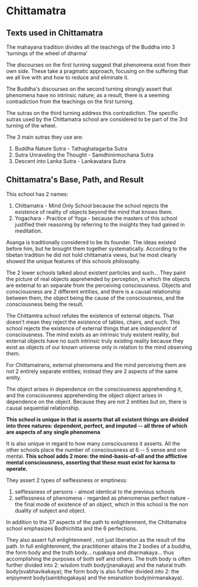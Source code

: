 # Chittamatra

## Texts used in Chittamatra

The mahayana tradition divides all the teachings of the Buddha into 3 'turnings of the wheel of dharma'

The discourses on the first turning suggest that phenomena exist from their own side. These take a pragmatic approach, focusing on the suffering that we all live with and how to reduce and eliminate it.

The Buddha's discourses on the second turning strongly assert that phenomena have no intrinsic nature; as a result, there is a seeming contradiction from the teachings on the first turning.

The sutras on the third turning address this contradiction. The specific sutras used by the Chittamatra school are considered to be part of the 3rd turning of the wheel.

The 3 main sutras they use are:

1. Buddha Nature Sutra - Tathaghatagarba Sutra
2. Sutra Unraveling the Thought - Samdhinirmochana Sutra
3. Descent into Lanka Sutra - Lankavatara Sutra

## Chittamatra's Base, Path, and Result

This school has 2 names:

1. Chittamatra - Mind Only School because the school rejects the existence of reality of objects beyond the mind that knows them.
2. Yogachara - Practice of Yoga - because the masters of this school justified their reasoning by referring to the insights they had gained in meditation.

Asanga is traditionally considered to be its founder. The ideas existed before him, but he brought them together systematically. According to the tibetan tradition he did not hold chittamatra views, but he most clearly showed the unique features of this schools philosophy.

The 2 lower schools talked about existent particles and such... They paint the picture of real objects apprehended by perception, in which the objects are external to an separate from the perceiving consciousness. Objects and consciousness are 2 different entities, and there is a causal relationship between them, the object being the cause of the consciousness, and the consciousness being the result.

The Chittamtra school refutes the existence of external objects. That doesn't mean they reject the existence of tables, chairs, and such. This school rejects the existence of external things that are *independent* of consciousness. The mind exists as an intrinsic truly existent reality, but external objects have no such intrinsic truly existing reality because they exist as objects of our known universe only in relation to the mind observing them.

For Chittamatrans, external phenomena and the mind perceiving them are not 2 entirely separate entities; instead they are 2 aspects of the same entity.

The object arises in dependence on the consciousness apprehending it, and the consciousness apprehending the object object arises in dependence on the object. Because they are not 2 entities but on, there is causal sequential relationship.

**This school is unique in that is asserts that all existent things are divided into three natures: dependent, perfect, and imputed -- all three of which are aspects of any single phenomena**

It is also unique in regard to how many consciousness it asserts. All the other schools place the number of consciousness at 6.-- 5 sense and one mental. **This school adds 2 more: the mind-basis-of-all and the afflictive mental consciousness, asserting that these must exist for karma to operate.**

They assert 2 types of selflessness or emptiness: 

1. selflessness of persons - almost identical to the previous schools
2. selflessness of phenomena - regarded as phenomenas perfect nature - the final mode of existence of an object, which in this school is the non duality of subject and object.

In addition to the 37 aspects of the path to enlightenment, the Chittamatra school emphasizes Bodhichitta and the 6 perfections.

They also assert full enlightenment , not just liberation as the result of the path. In full enlightenment, the practitioner attains the 2 bodies of a buddha, the form body and the truth body... rupakaya and dharmakaya... thus accomplishing the purposes of both self and others. The truth body is often further divided into 2: wisdom truth body(jnanakaya) and the natural truth body(svabhavikakaya); the form body is also further divided into 2: the enjoyment body(sambhogakaya) and the emanation body(nirmanakaya). 







